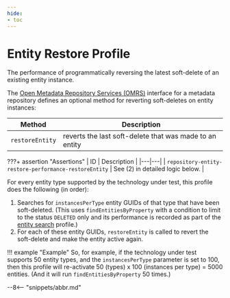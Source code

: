 ```yaml
---
hide:
- toc
---
```


<!-- SPDX-License-Identifier: CC-BY-4.0 -->
<!-- Copyright Contributors to the Egeria project. -->

# Entity Restore Profile

The performance of programmatically reversing the latest soft-delete of an existing entity instance.

The [Open Metadata Repository Services (OMRS)](/services/omrs) interface for a metadata repository defines an optional method for reverting soft-deletes on entity instances:

| Method | Description |
|---|---|
| `restoreEntity` | reverts the last soft-delete that was made to an entity |

???+ assertion "Assertions"
    | ID | Description |
    |---|---|
    | `repository-entity-restore-performance-restoreEntity` | See (2) in detailed logic below. |

For every entity type supported by the technology under test, this profile does the following (in order):

1. Searches for `instancesPerType` entity GUIDs of that type that have been soft-deleted. (This uses `findEntitiesByProperty` with a condition to limit to the status `DELETED` only and its performance is recorded as part of the [entity search](entity-search.md) profile.)
1. For each of these entity GUIDs, `restoreEntity` is called to revert the soft-delete and make the entity active again.

!!! example "Example"
    So, for example, if the technology under test supports 50 entity types, and the `instancesPerType` parameter is set to 100, then this profile will re-activate 50 (types) x 100 (instances per type) = 5000 entities. (And it will run `findEntitiesByProperty` 50 times.)

--8<-- "snippets/abbr.md"
